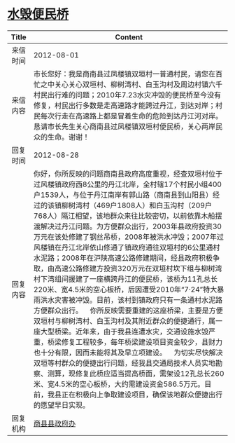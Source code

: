 # <a href="http://www.shangluo.gov.cn/zmhd/ldxxxx.jsp?urltype=leadermail.LeaderMailContentUrl&wbtreeid=1112&leadermailid=1329">水毁便民桥</a>
|Title|Content|
|:---:|---|
|来信时间|2012-08-01|
|来信内容|市长您好：我是商南县过凤楼镇双垣村一普通村民，请您在百忙之中关心关心双垣村、柳树湾村、白玉沟村及周边村镇六千村民出行难的问题；2010年7.23水灾冲毁的便民桥至今没有修复，村民出行多数是走高速路才能跨过丹江，到达对岸；村民每次行走在高速路上都是冒着生命的危险到达丹江河对岸。恳请市长先生关心商南县过凤楼镇双垣村便民桥，关心两岸民众的生命。谢谢！|
|回复时间|2012-08-28|
|回复内容|你好，你所反映的问题商南县政府高度重视，经查双垣村位于过风楼镇政府西8公里的丹江北岸，全村辖17个村民小组400户1539人，与位于丹江南岸有郭山路（商南县到山阳县）经过的该镇柳树湾村（469户1808人）和白玉沟村（209户768人）隔江相望，该地群众来往比较密切，以前依靠木船摆渡解决过丹江问题。为方便群众出行，2003年县政府投资30万元在该处修建了钢丝吊桥，2008年被洪水冲毁；2007年过风楼镇在丹江北岸依山修通了镇政府通往双垣村的6公里通村水泥路；2008年在沪陕高速公路修建期间，经县政府积极争取，由高速公路修建方投资320万元在双垣村坎下组与柳树湾村下湾组间援建了一座横跨丹江的便民桥，该桥为11孔总长220米、宽4.5米的空心板桥，后因遭受2010年“7·24”特大暴雨洪水灾害被冲毁。目前，该村到镇政府只有一条通村水泥路方便群众出行。    你所反映需要重建的这座桥梁，主要是方便双垣村与柳树湾村、白玉沟村及其附近群众的便捷通行，属一座大型桥梁。近年来，由于我县连遭水灾，交通设施水毁严重，桥梁修复工程较多，每年桥梁建设项目资金较少，县财力也十分有限，因而未能将其及早立项建设。    为切实尽快解决双垣等村群众的便捷出行问题，经我县交通局技术人员实地勘察、测算，现修复此桥应适当提高桥面，需架设12孔总长260米、宽4.5米的空心板桥，大约需建设资金586.5万元。目前，我县正在积极向上争取建设项目，确保该地群众便捷出行的愿望早日实现。|
|回复机构|<a href="../../categories/agencies/商县县政府办.md">商县县政府办</a>|